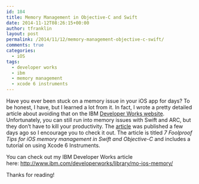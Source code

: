 ```yaml
---
id: 184
title: Memory Management in Objective-C and Swift
date: 2014-11-12T08:26:15+00:00
author: tfranklin
layout: post
permalink: /2014/11/12/memory-management-objective-c-swift/
comments: true
categories:
  - iOS
tags:
  - developer works
  - ibm
  - memory management
  - xcode 6 instruments
---
```

Have you ever been stuck on a memory issue in your iOS app for days? To be honest, I have, but I learned a lot from it. In fact, I wrote a pretty detailed article about avoiding that on the IBM <a href="http://www.ibm.com/developerworks/" target="_blank">Developer Works website</a>. Unfortunately, you can still run into memory issues with Swift and ARC, but they don&#8217;t have to kill your productivity. The <a href="http://www.ibm.com/developerworks/library/mo-ios-memory/" target="_blank">article</a> was published a few days ago so I encourage you to check it out. The article is titled _7 Foolproof Tips for iOS memory management in Swift and Objective-C_ and includes a tutorial on using Xcode 6 Instruments.

You can check out my IBM Developer Works article here: <a href="http://www.ibm.com/developerworks/library/mo-ios-memory/" target="_blank">http://www.ibm.com/developerworks/library/mo-ios-memory/</a>

Thanks for reading!
